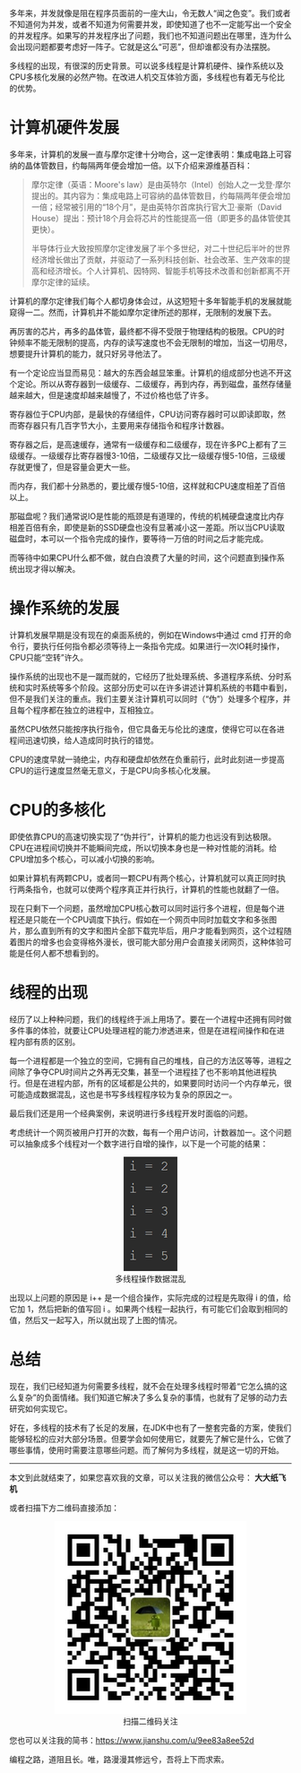 多年来，并发就像是阻在程序员面前的一座大山，令无数人“闻之色变”。我们或者不知道何为并发，或者不知道为何需要并发，即使知道了也不一定能写出一个安全的并发程序。如果写的并发程序出了问题，我们也不知道问题出在哪里，连为什么会出现问题都要考虑好一阵子。它就是这么“可恶”，但却谁都没有办法摆脱。

多线程的出现，有很深的历史背景。可以说多线程是计算机硬件、操作系统以及CPU多核化发展的必然产物。在改进人机交互体验方面，多线程也有着无与伦比的优势。

# 计算机硬件发展

多年来，计算机的发展一直与摩尔定律十分吻合，这一定律表明：集成电路上可容纳的晶体管数目，约每隔两年便会增加一倍。以下介绍来源维基百科：

> 摩尔定律（英语：Moore's law）是由英特尔（Intel）创始人之一戈登·摩尔提出的。其内容为：集成电路上可容纳的晶体管数目，约每隔两年便会增加一倍；经常被引用的“18个月”，是由英特尔首席执行官大卫·豪斯（David House）提出：预计18个月会将芯片的性能提高一倍（即更多的晶体管使其更快）。
>
> 半导体行业大致按照摩尔定律发展了半个多世纪，对二十世纪后半叶的世界经济增长做出了贡献，并驱动了一系列科技创新、社会改革、生产效率的提高和经济增长。个人计算机、因特网、智能手机等技术改善和创新都离不开摩尔定律的延续。

计算机的摩尔定律我们每个人都切身体会过，从这短短十多年智能手机的发展就能窥得一二。然而，计算机并不能如摩尔定律所述的那样，无限制的发展下去。

再厉害的芯片，再多的晶体管，最终都不得不受限于物理结构的极限。CPU的时钟频率不能无限制的提高，内存的读写速度也不会无限制的增加，当这一切用尽，想要提升计算机的能力，就只好另寻他法了。

有一个定论应当显而易见：越大的东西会越显笨重。计算机的组成部分也逃不开这个定论。所以从寄存器到一级缓存、二级缓存，再到内存，再到磁盘，虽然存储量越来越大，但是速度却越来越慢了，不过价格也低了许多。

寄存器位于CPU内部，是最快的存储组件，CPU访问寄存器时可以即读即取，然而寄存器只有几百字节大小，主要用来存储指令和程序计数器。

寄存器之后，是高速缓存，通常有一级缓存和二级缓存，现在许多PC上都有了三级缓存。一级缓存比寄存器慢3-10倍，二级缓存又比一级缓存慢5-10倍，三级缓存就更慢了，但是容量会更大一些。

而内存，我们都十分熟悉的，要比缓存慢5-10倍，这样就和CPU速度相差了百倍以上。

那磁盘呢？我们通常说IO是性能的瓶颈是有道理的，传统的机械硬盘速度比内存相差百倍有余，即使是新的SSD硬盘也没有显著减小这一差距。所以当CPU读取磁盘时，本可以一个指令完成的操作，要等待一万倍的时间之后才能完成。

而等待中如果CPU什么都不做，就白白浪费了大量的时间，这个问题直到操作系统出现才得以解决。

# 操作系统的发展

计算机发展早期是没有现在的桌面系统的，例如在Windows中通过 cmd 打开的命令行，要执行任何指令都必须等待上一条指令完成。如果进行一次IO耗时操作，CPU只能“空转”许久。

操作系统的出现也不是一蹴而就的，它经历了批处理系统、多道程序系统、分时系统和实时系统等多个阶段。这部分历史可以在许多讲述计算机系统的书籍中看到，但不是我们关注的重点。我们主要关注计算机可以同时（“伪”）处理多个程序，并且每个程序都在独立的进程中，互相独立。

虽然CPU依然只能按序执行指令，但它具备无与伦比的速度，使得它可以在各进程间迅速切换，给人造成同时执行的错觉。

CPU的速度早就一骑绝尘，内存和硬盘却依然在负重前行，此时此刻进一步提高CPU的运行速度显然毫无意义，于是CPU向多核心化发展。

# CPU的多核化

即使依靠CPU的高速切换实现了“伪并行”，计算机的能力也远没有到达极限。CPU在进程间切换并不能瞬间完成，所以切换本身也是一种对性能的消耗。给CPU增加多个核心，可以减小切换的影响。

如果计算机有两颗CPU，或者同一颗CPU有两个核心，计算机就可以真正同时执行两条指令，也就可以使两个程序真正并行执行，计算机的性能也就翻了一倍。

现在只剩下一个问题，虽然增加CPU核心数可以同时运行多个进程，但是每个进程还是只能在一个CPU调度下执行。假如在一个网页中同时加载文字和多张图片，那么直到所有的文字和图片全部下载完毕后，用户才能看到网页，这个过程随着图片的增多也会变得格外漫长，很可能大部分用户会直接关闭网页，这种体验可能是任何人都不想看到的。

# 线程的出现

经历了以上种种问题，我们的线程终于派上用场了。要在一个进程中还拥有同时做多件事的体验，就要让CPU处理进程的能力渗透进来，但是在进程间操作和在进程内部有质的区别。

每一个进程都是一个独立的空间，它拥有自己的堆栈，自己的方法区等等，进程之间除了争夺CPU时间片之外再无交集，甚至一个进程挂了也不影响其他进程执行。但是在进程内部，所有的区域都是公共的，如果要同时访问一个内存单元，很可能造成数据混乱，这也是书写多线程程序较为复杂的原因之一。

最后我们还是用一个经典案例，来说明进行多线程开发时面临的问题。

考虑统计一个网页被用户打开的次数，每有一个用户访问，计数器加一。这个问题可以抽象成多个线程对一个数字进行自增的操作，以下是一个可能的结果：

<div align="center"><img src ="./image/img_1_1.png" /><br/>多线程操作数据混乱</div>

出现以上问题的原因是 i++ 是一个组合操作，实际完成的过程是先取得 i 的值，给它加 1，然后把新的值写回 i 。如果两个线程一起执行，有可能它们会取到相同的值，然后又一起写入，所以就出现了上图的情况。

# 总结

现在，我们已经知道为何需要多线程，就不会在处理多线程时带着“它怎么搞的这么复杂”的负面情绪。我们知道它解决了多么复杂的事情，也就有了足够的动力去研究如何实现它。

好在，多线程的技术有了长足的发展，在JDK中也有了一整套完备的方案，使我们能够轻松的应对大部分场景。但要学会如何使用它，就要先了解它是什么，它做了哪些事情，使用时需要注意哪些问题。而了解何为多线程，就是这一切的开始。

---

本文到此就结束了，如果您喜欢我的文章，可以关注我的微信公众号： **大大纸飞机** 

或者扫描下方二维码直接添加：

<div align="center"><img src ="./image/qrcode.jpg" /><br/>扫描二维码关注</div>

您也可以关注我的简书：https://www.jianshu.com/u/9ee83a8ee52d

编程之路，道阻且长。唯，路漫漫其修远兮，吾将上下而求索。